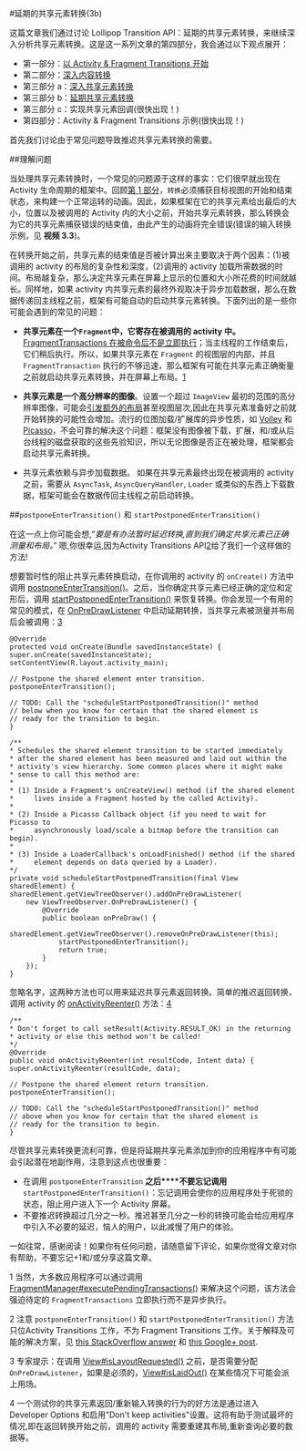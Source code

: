 #延期的共享元素转换(3b) 

这篇文章我们通过讨论 Lollipop Transition API：延期的共享元素转换，来继续深入分析共享元素转换。这是这一系列文章的第四部分，我会通过以下观点展开： 

- 第一部分：[以 Activity & Fragment Transitions 开始](http://www.androiddesignpatterns.com/2014/12/activity-fragment-transitions-in-android-lollipop-part1.html)
- 第二部分：[深入内容转换](http://www.androiddesignpatterns.com/2014/12/activity-fragment-content-transitions-in-depth-part2.html) 
- 第三部分 a：[深入共享元素转换](http://www.androiddesignpatterns.com/2015/01/activity-fragment-shared-element-transitions-in-depth-part3a.html) 
- 第三部分 b：[延期共享元素转换](http://www.androiddesignpatterns.com/2015/03/activity-postponed-shared-element-transitions-part3b.html)
- 第三部分 c：实现共享元素回调(很快出现！)
- 第四部分：Activity & Fragment Transitions 示例(很快出现！)

首先我们讨论由于常见问题导致推迟共享元素转换的需要。 

##理解问题 

当处理共享元素转换时，一个常见的问题源于这样的事实：它们很早就出现在 Activity 生命周期的框架中。回顾[第 1 部分](http://www.androiddesignpatterns.com/2014/12/activity-fragment-transitions-in-android-lollipop-part1.html)，`转换`必须捕获目标视图的开始和结束状态，来构建一个正常运转的动画。因此，如果框架在它的共享元素给出最后的大小，位置以及被调用的 Activity 内的大小之前，开始共享元素转换，那么转换会为它的共享元素捕获错误的结束值，由此产生的动画将完全错误(错误的输入转换示例，见 **视频 3.3**)。 

在转换开始之前，共享元素的结束值是否被计算出来主要取决于两个因素：(1)被调用的 activity 的布局的复杂性和深度，(2)调用的 activity 加载所需数据的时间。布局越复杂，那么决定共享元素在屏幕上显示的位置和大小所花费的时间就越长。同样地，如果 activity 内共享元素的最终外观取决于异步加载数据，那么在数据传递回主线程之前，框架有可能自动的启动共享元素转换。下面列出的是一些你可能会遇到的常见的问题： 

- **共享元素在一个`Fragment`中，它寄存在被调用的 activity 中。** [FragmentTransactions 在被命令后不是立即执行](https://developer.android.com/reference/android/app/FragmentTransaction.html#commit())；当主线程的工作结束后，它们稍后执行。所以，如果共享元素在 `Fragment` 的视图层的内部，并且 `FragmentTransaction` 执行的不够迅速，那么框架有可能在共享元素正确衡量之前就启动共享元素转换，并在屏幕上布局。[1](http://www.androiddesignpatterns.com/2015/03/activity-postponed-shared-element-transitions-part3b.html#footnote1)

- **共享元素是一个高分辨率的图像**。设置一个超过 `ImageView` 最初的范围的高分辨率图像，可能会[引发额外的布局](https://github.com/android/platform_frameworks_base/blob/lollipop-release/core/java/android/widget/ImageView.java#L453-L455)甚至视图层次,因此在共享元素准备好之前就开始转换的可能性会增加。流行的位图加载/扩展库的异步性质，如 [Volley](https://android.googlesource.com/platform/frameworks/volley) 和  [Picasso](http://square.github.io/picasso/)，不会可靠的解决这个问题：框架没有图像被下载，扩展，和/或从后台线程的磁盘获取的这些先验知识，所以无论图像是否正在被处理，框架都会启动共享元素转换。 

- 共享元素依赖与异步加载数据。 
如果在共享元素最终出现在被调用的 activity 之前，需要从 `AsyncTask`, `AsyncQueryHandler`, `Loader` 或类似的东西上下载数据，框架可能会在数据传回主线程之前启动转换。 

##`postponeEnterTransition()` 和 `startPostponedEnterTransition() `

在这一点上你可能会想,“*要是有办法暂时延迟转换,直到我们确定共享元素已正确测量和布局。*” 嗯,你很幸运,因为Activity Transitions API[2](http://www.androiddesignpatterns.com/2015/03/activity-postponed-shared-element-transitions-part3b.html#footnote2)给了我们一个这样做的方法! 

想要暂时性的阻止共享元素转换启动，在你调用的 activity 的 `onCreate()` 方法中调用 [postponeEnterTransition()](https://developer.android.com/reference/android/app/Activity.html#postponeEnterTransition())。之后，当你确定共享元素已经正确的定位和定形后，调用 [startPostponedEnterTransition()](https://developer.android.com/reference/android/app/Activity.html#startPostponedEnterTransition()) 来恢复转换。你会发现一个有用的常见的模式，在 [OnPreDrawListener](https://developer.android.com/reference/android/app/Activity.html#startPostponedEnterTransition()) 中启动延期转换，当共享元素被测量并布局后会被调用：[3](http://www.androiddesignpatterns.com/2015/03/activity-postponed-shared-element-transitions-part3b.html#footnote3)

    @Override
	protected void onCreate(Bundle savedInstanceState) {
    super.onCreate(savedInstanceState);
    setContentView(R.layout.activity_main);

    // Postpone the shared element enter transition.
    postponeEnterTransition();

    // TODO: Call the "scheduleStartPostponedTransition()" method
    // below when you know for certain that the shared element is
    // ready for the transition to begin.
	}

	/**
 	* Schedules the shared element transition to be started immediately
 	* after the shared element has been measured and laid out within the
 	* activity's view hierarchy. Some common places where it might make
 	* sense to call this method are:
 	* 
 	* (1) Inside a Fragment's onCreateView() method (if the shared element
 	*     lives inside a Fragment hosted by the called Activity).
 	*
 	* (2) Inside a Picasso Callback object (if you need to wait for Picasso to
 	*     asynchronously load/scale a bitmap before the transition can begin).
 	*
 	* (3) Inside a LoaderCallback's onLoadFinished() method (if the shared
 	*     element depends on data queried by a Loader).
 	*/
	private void scheduleStartPostponedTransition(final View sharedElement) {
    sharedElement.getViewTreeObserver().addOnPreDrawListener(
        new ViewTreeObserver.OnPreDrawListener() {
            @Override
            public boolean onPreDraw() {
                sharedElement.getViewTreeObserver().removeOnPreDrawListener(this);
                startPostponedEnterTransition();
                return true;
            }
        });
    }

忽略名字，这两种方法也可以用来延迟共享元素返回转换。简单的推迟返回转换，调用 activity 的 [onActivityReenter()](https://developer.android.com/reference/android/app/Activity.html#onActivityReenter(int,%20android.content.Intent)) 方法：[4](http://www.androiddesignpatterns.com/2015/03/activity-postponed-shared-element-transitions-part3b.html#footnote4)

    /**
 	* Don't forget to call setResult(Activity.RESULT_OK) in the returning
 	* activity or else this method won't be called!
 	*/
	@Override
	public void onActivityReenter(int resultCode, Intent data) {
    super.onActivityReenter(resultCode, data);

    // Postpone the shared element return transition.
    postponeEnterTransition();

    // TODO: Call the "scheduleStartPostponedTransition()" method
    // above when you know for certain that the shared element is
    // ready for the transition to begin.
    }

尽管共享元素转换更流利可靠，但是将延期共享元素添加到你的应用程序中有可能会引起潜在地副作用，注意到这点也很重要： 

- 在调用 `postponeEnterTransition` **之后****不要忘记调用** `startPostponedEnterTransition()`：忘记调用会使你的应用程序处于死锁的状态，阻止用户进入下一个 Activity 屏幕。 
- 不要推迟转换超过几分之一秒。推迟甚至几分之一秒的转换可能会给应用程序中引入不必要的延迟，恼人的用户，以此减慢了用户的体验。 

一如往常，感谢阅读！如果你有任何问题，请随意留下评论，如果你觉得文章对你有帮助，不要忘记+1和/或分享这篇文章。 

1 当然，大多数应用程序可以通过调用 [FragmentManager#executePendingTransactions()](https://developer.android.com/reference/android/app/FragmentManager.html#executePendingTransactions()) 来解决这个问题，该方法会强迫待定的 `FragmentTransactions` 立即执行而不是异步执行。 

2 注意 `postponeEnterTransition()` 和 `startPostponedEnterTransition()` 方法只位Activity Transitions 工作，不为 Fragment Transitions 工作。关于解释及可能的解决方案，见 [this StackOverflow answer](http://stackoverflow.com/q/26977303/844882) 和 [this Google+ post](https://plus.google.com/+AlexLockwood/posts/3DxHT42rmmY).  

3 专家提示：在调用 [View#isLayoutRequested()](http://developer.android.com/reference/android/view/View.html#isLayoutRequested()) 之前，是否需要分配 `OnPreDrawListener`，如果是必须的，[View#isLaidOut()](http://developer.android.com/reference/android/view/View.html#isLaidOut()) 在某些情况下可能会派上用场。 

4 一个测试你的共享元素返回/重新输入转换的行为的好方法是通过进入 Developer Options 和启用"Don't keep activities"设置。这将有助于测试最坏的情况,即在返回转换开始之前，调用的 activity 需要重建其布局,重新查询必要的数据等。
